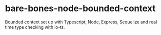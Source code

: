 # bare-bones-node-bounded-context

Bounded context set up with Typescript, Node, Express, Sequelize and real time type checking with io-ts.
